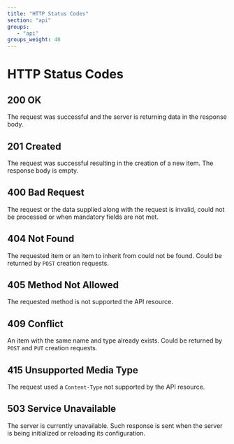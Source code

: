 ```yaml
---
title: "HTTP Status Codes"
section: "api"
groups:
   - "api"
groups_weight: 40
---
```


# HTTP Status Codes

## 200 OK

The request was successful and the server is returning data in the response body.

## 201 Created

The request was successful resulting in the creation of a new item. The response body is empty.

## 400 Bad Request

The request or the data supplied along with the request is invalid, could not be processed or when mandatory fields are
not met.

## 404 Not Found

The requested item or an item to inherit from could not be found. Could be returned by `POST` creation requests.

## 405 Method Not Allowed

The requested method is not supported the API resource.

## 409 Conflict

An item with the same name and type already exists. Could be returned by `POST` and `PUT` creation requests.

## 415 Unsupported Media Type

The request used a `Content-Type` not supported by the API resource.

## 503 Service Unavailable

The server is currently unavailable. Such response is sent when the server is being initialized or reloading its
configuration.
